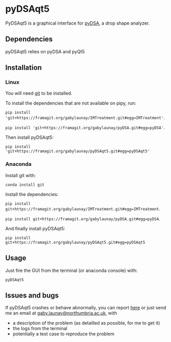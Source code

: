 # pyDSAqt5

PyDSAqt5 is a graphical interface for [pyDSA](https://framagit.org/gabylaunay/pyDSA), a drop shape analyzer.

## Dependencies

pyDSAqt5 relies on pyDSA and pyQt5

## Installation

### Linux

You will need [git](https://git-scm.com/) to be installed.

To install the dependencies that are not available on pipy, run:

``pip install 'git+https://framagit.org/gabylaunay/IMTreatment.git#egg=IMTreatment'``.

``pip install 'git+https://framagit.org/gabylaunay/pyDSA.git#egg=pyDSA'``.

Then install pyDSAqt5:

``pip install 'git+https://framagit.org/gabylaunay/pyDSAqt5.git#egg=pyDSAqt5'``

### Anaconda

Install git with:

``conda install git``

Install the dependencies:

``pip install git+https://framagit.org/gabylaunay/IMTreatment.git#egg=IMTreatment``.

``pip install git+https://framagit.org/gabylaunay/pyDSA.git#egg=pyDSA``.

And finally install pyDSAqt5:

``pip install git+https://framagit.org/gabylaunay/pyDSAqt5.git#egg=pyDSAqt5``

## Usage

Just fire the GUI from the terminal (or anaconda console) with:

``pyDSAqt5``

## Issues and bugs

If pyDSAqt5 crashes or behave abnormally, you can report [here](https://framagit.org/gabylaunay/pyDSAqt5/issues) or just send me an email at [gaby.launay@northumbria.ac.uk](mailto:gaby.launay@northumbria.ac.uk), with

- a description of the problem (as detailled as possible, for me to get it)
- the logs from the terminal
- potentially a test case to reproduce the problem